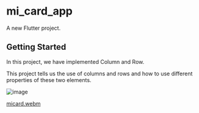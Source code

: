 # mi_card_app

A new Flutter project.

## Getting Started

In this project, we have implemented Column and Row.

This project tells us the use of  columns and rows and how to use different properties of these two elements.


![image](https://github.com/ManvendraSingh77/Flutter/assets/151988376/76bdc71d-3f87-4e2d-b800-dade01734b77)





[micard.webm](https://github.com/ManvendraSingh77/Flutter/assets/151988376/c312e37b-0927-443a-8ca3-c0d4bfcb6f1c)


